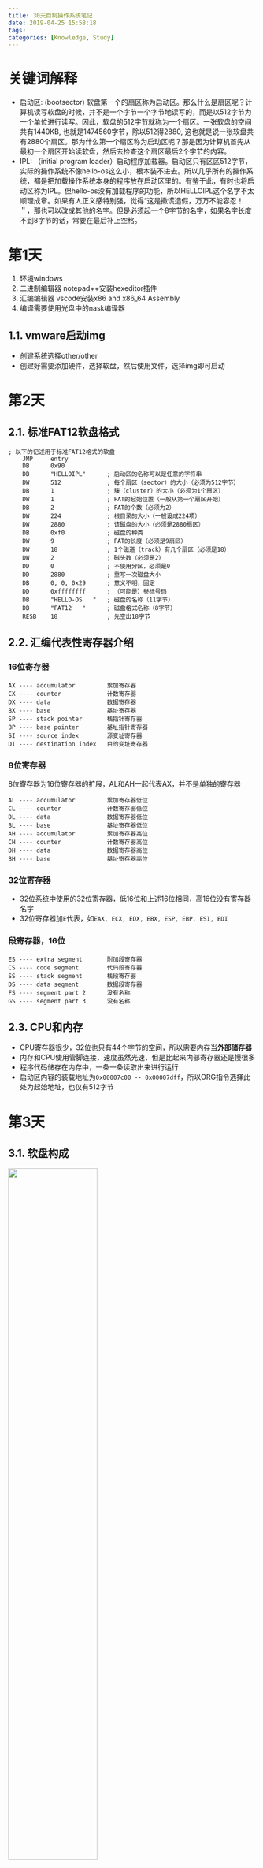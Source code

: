 ```yaml
---
title: 30天自制操作系统笔记
date: 2019-04-25 15:58:18
tags:
categories: [Knowledge, Study]
---
```


# 关键词解释

- 启动区: (bootsector) 软盘第一个的扇区称为启动区。那么什么是扇区呢？计算机读写软盘的时候，并不是一个字节一个字节地读写的，而是以512字节为一个单位进行读写。因此，软盘的512字节就称为一个扇区。一张软盘的空间共有1440KB, 也就是1474560字节，除以512得2880, 这也就是说一张软盘共有2880个扇区。那为什么第一个扇区称为启动区呢？那是因为计算机首先从最初一个扇区开始读软盘，然后去检查这个扇区最后2个字节的内容。
- IPL: （initial program loader）启动程序加载器。启动区只有区区512字节，实际的操作系统不像hello-os这么小，根本装不进去。所以几乎所有的操作系统，都是把加载操作系统本身的程序放在启动区里的。有鉴于此，有时也将启动区称为IPL。但hello-os没有加载程序的功能，所以HELLOIPL这个名字不太顺理成章。如果有人正义感特别强，觉得“这是撒谎造假，万万不能容忍！＂，那也可以改成其他的名字。但是必须起一个8字节的名字，如果名字长度不到8字节的话，常要在最后补上空格。

# 第1天

1. 环境windows
2. 二进制编辑器 notepad++安装hexeditor插件
3. 汇编编辑器 vscode安装x86 and x86_64 Assembly
4. 编译需要使用光盘中的nask编译器

## 1.1. vmware启动img

- 创建系统选择other/other
- 创建好需要添加硬件，选择软盘，然后使用文件，选择img即可启动

# 第2天

## 2.1. 标准FAT12软盘格式

```assembly
; 以下的记述用于标准FAT12格式的软盘
    JMP     entry
    DB      0x90
    DB      "HELLOIPL"      ; 启动区的名称可以是任意的字符串
    DW      512             ; 每个扇区（sector）的大小（必须为512字节）
    DB      1               ; 簇（cluster）的大小（必须为1个扇区）
    DW      1               ; FAT的起始位置（一般从第一个扇区开始）
    DB      2               ; FAT的个数（必须为2）
    DW      224             ; 根目录的大小（一般设成224项）
    DW      2880            ; 该磁盘的大小（必须是2880扇区）
    DB      0xf0            ; 磁盘的种类
    DW      9               ; FAT的长度（必须是9扇区）
    DW      18              ; 1个磁道（track）有几个扇区（必须是18）
    DW      2               ; 磁头数（必须是2）
    DD      0               ; 不使用分区，必须是0
    DD      2880            ; 重写一次磁盘大小
    DB      0, 0, 0x29      ; 意义不明，固定
    DD      0xffffffff      ; （可能是）卷标号码
    DB      "HELLO-OS   "   ; 磁盘的名称（11字节）
    DB      "FAT12   "      ; 磁盘格式名称（8字节）
    RESB    18              ; 先空出18字节
```

## 2.2. 汇编代表性寄存器介绍

### 16位寄存器

```shell
AX ---- accumulator         累加寄存器
CX ---- counter             计数寄存器
DX ---- data                数据寄存器
BX ---- base                基址寄存器
SP ---- stack pointer       栈指针寄存器
BP ---- base pointer        基址指针寄存器
SI ---- source index        源变址寄存器
DI ---- destination index   目的变址寄存器
```

### 8位寄存器

8位寄存器为16位寄存器的扩展，AL和AH一起代表AX，并不是单独的寄存器

```shell
AL ---- accumulator         累加寄存器低位
CL ---- counter             计数寄存器低位
DL ---- data                数据寄存器低位
BL ---- base                基址寄存器低位
AH ---- accumulator         累加寄存器高位
CH ---- counter             计数寄存器高位
DH ---- data                数据寄存器高位
BH ---- base                基址寄存器高位
```

### 32位寄存器

- 32位系统中使用的32位寄存器，低16位和上述16位相同，高16位没有寄存器名字
- 32位寄存器加`E`代表，如`EAX, ECX, EDX, EBX, ESP, EBP, ESI, EDI`

### 段寄存器，16位

```shell
ES ---- extra segment       附加段寄存器
CS ---- code segment        代码段寄存器
SS ---- stack segment       栈段寄存器
DS ---- data segment        数据段寄存器
FS ---- segment part 2      没有名称
GS ---- segment part 3      没有名称
```

## 2.3. CPU和内存

- CPU寄存器很少，32位也只有44个字节的空间，所以需要内存当**外部储存器**
- 内存和CPU使用管脚连接，速度虽然光速，但是比起来内部寄存器还是慢很多
- 程序代码储存在内存中，一条一条读取出来进行运行
- 启动区内容的装载地址为`0x00007c00 -- 0x00007dff`，所以ORG指令选择此处为起始地址，也仅有512字节

# 第3天

## 3.1. 软盘构成

<img src = "2019_06_14_01.bmp" width = 60%>

- 一面80个柱面
- 磁盘有两面
- 每个柱面18个扇区
- 一个扇区512字节
- 一共80 \* 2 \* 18 \* 512 = 1474560 Byte = 1440 KB
- `C0-H0-S1`代表柱面0，磁头0，扇区1
- 扇区从1开始计数，柱面从0开始计数

### (1) 软盘保存文件

- 文件名写在`0x0002600`的地方
- 文件内容写在`0x004200`的地方
- 编译生成的第三阶段启动程序代码在0x004200位置

## 3.2. 内存寻址

- `ES : BX`代表内存寻址的地址，其中BX为0-3位，ES为4-位。如`ES=0x0820，BX=0，代表0x8200地址`。总内存为12位，1M左右。
- 内存`0x7c00-0x7dff`为启动区使用，`0x7e00-0x9fbff`没有什么用，留给操作系统开发使用
- 内存寻址需要指定段寄存器DS，不然就会加上其16倍的数据，所以一般DS = 0

## 3.3. 汇编和C语言链接

- 使用汇编可以编译出`.obj`（`.o`）文件，这个文件和C文件编译出来的是一个效果
- 可以使用`objdump`来查看c语言生成的汇编指令代码
- 既然都是原生汇编，按照c语言生成的汇编格式来写汇编，同样可以链接到c语言中

```assembly
; naskfunc
; TAB=4

[FORMAT "WCOFF"]    ; 制作目标文件的模式
[BITS 32]						; 制作32位的机器语言

; 制作目标文件的信息
[FILE "naskfunc.nas"]   ; 源文件名称
		GLOBAL	_io_hlt     ; 函数名

; 函数的实现
[SECTION .text]		; text段，储存程序代码
_io_hlt:	; void io_hlt(void);
		HLT
		RET
```

## 3.4. BIOS介绍

- BIOS是使用16位机器语言，32位模式不能调用BIOS函数
- VRAM（video RAM）在当前画面模式下是`0xa0000 ~ 0xaffff`，这个是在BIOS文档中`INT 0x10`说明最后写着

## 3.5. cpu介绍

- 为什么写程序使用`i486p`，这个是cpu指令集
- i486p是给486cpu使用，但是如果只是用16位寄存器，也可以8086用
- intel系列cpu家谱

```
8086->80186->286->386->486->Pentium->PentiumPro->PentiumII->PentiumIII->Pentium4->...
```

- 到286为止是16位cpu，386之后为32位

# 第4天

## 1. 图形化界面

参考[linux-kernel启动过程](/blogs/2021-03-22-linux-kernel)

## 2. 调色板

- 调色板是显卡的一个模块，由于颜色只有8位，也就是256色，但是正常RGB有24位
- 所以我们可以给显卡设置256种颜色，0-255分别表示一种颜色
- 在用的时候直接设置对应内存为一个号码，显卡就会直接将对应位置显示成对应的颜色
- 但是cpu中断和调色板的io存取需要使用汇编来实现，c语言无法实现

**设置调色板**

- 先屏蔽中断
- 将想要设置的号码（0-255）写入到`0x03c8`
- 然后按照RGB的顺序写入`0x03c9`，想要继续设定，就直接继续写就行了
- 想要读出来对应号码的RGB，将号码写入到`0x03c7`，再从`0x03c9`读取3次。同理继续读就是下一个号码
- 最后恢复中断位

```cpp
void set_palette(int start, int end, unsigned char *rgb) {
    int i, eflags;
    eflags = io_load_eflags(); /* 记录终端许可标志的值 */
    io_cli();                  /* 将许可标志置0，禁止中断 */
    io_out8(0x03c8, start);
    for (i = start; i <= end; i++) {
        io_out8(0x03c9, rgb[0] / 4);    // R
        io_out8(0x03c9, rgb[1] / 4);    // G
        io_out8(0x03c9, rgb[2] / 4);    // B
        rgb += 3;
    }
    io_store_eflags(eflags); /* 恢复许可标志 */
    return;
}
```


